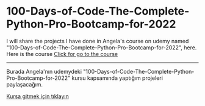 # 100-Days-of-Code-The-Complete-Python-Pro-Bootcamp-for-2022

I will share the projects I have done in Angela's course on udemy named "100-Days-of-Code-The-Complete-Python-Pro-Bootcamp-for-2022", here.
Here is the course [Click for go to the course](https://www.udemy.com/course/100-days-of-code/)

-----

Burada Angela'nın udemydeki "100-Days-of-Code-The-Complete-Python-Pro-Bootcamp-for-2022" kursu kapsamında yaptığım projeleri paylaşacağım.

[Kursa gitmek için tıklayın](https://www.udemy.com/course/100-days-of-code/)
